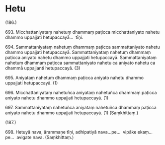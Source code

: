 # Hetu

(186.)

693\. Micchattaniyataṃ nahetuṃ dhammaṃ paṭicca micchattaniyato nahetu dhammo uppajjati hetupaccayā…  tīṇi.

694\. Sammattaniyataṃ nahetuṃ dhammaṃ paṭicca sammattaniyato nahetu dhammo uppajjati hetupaccayā. Sammattaniyataṃ nahetuṃ dhammaṃ paṭicca aniyato nahetu dhammo uppajjati hetupaccayā. Sammattaniyataṃ nahetuṃ dhammaṃ paṭicca sammattaniyato nahetu ca aniyato nahetu ca dhammā uppajjanti hetupaccayā. (3)

695\. Aniyataṃ nahetuṃ dhammaṃ paṭicca aniyato nahetu dhammo uppajjati hetupaccayā. (1)

696\. Micchattaniyataṃ nahetuñca aniyataṃ nahetuñca dhammaṃ paṭicca aniyato nahetu dhammo uppajjati hetupaccayā. (1)

697\. Sammattaniyataṃ nahetuñca aniyataṃ nahetuñca dhammaṃ paṭicca aniyato nahetu dhammo uppajjati hetupaccayā. (1) (Saṃkhittaṃ.)

(187.)

698\. Hetuyā nava, ārammaṇe tīṇi, adhipatiyā nava…pe…  vipāke ekaṃ…pe…  avigate nava. (Saṃkhittaṃ.)
